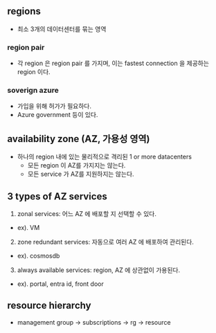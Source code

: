 ## regions
- 최소 3개의 데이터센터를 묶는 영역

### region pair
- 각 region 은 region pair 를 가지며, 이는 fastest connection 을 제공하는 region 이다.

### soverign azure
- 가입을 위해 허가가 필요하다.
- Azure government 등이 있다.

## availability zone (AZ, 가용성 영역)
- 하나의 region 내에 있는 물리적으로 격리된 1 or more datacenters
  - 모든 region 이 AZ를 가지지는 않는다.
  - 모든 service 가 AZ를 지원하지는 않는다.

## 3 types of AZ services
1. zonal services: 어느 AZ 에 배포할 지 선택할 수 있다.
  - ex). VM
2. zone redundant services: 자동으로 여러 AZ 에 배포하여 관리된다.
  - ex). cosmosdb
3. always available services: region, AZ 에 상관없이 가용된다.
  - ex). portal, entra id, front door

## resource hierarchy
- management group -> subscriptions -> rg -> resource

